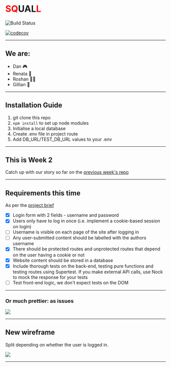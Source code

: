 # <font color="red">SQ</font>UAL<font color="red">L</font>

![Build Status](https://travis-ci.org/fac18/week7-coda-squall.svg?branch=master)

[![codecov](https://codecov.io/gh/fac18/week7-coda-squall/branch/master/graph/badge.svg)](https://codecov.io/gh/fac18/week7-coda-squall)

---

## We are:
* Dan 🎮
* Renata 🐰
* Roshan 🙆🏾
* Gillian 🍬

---

## Installation Guide

1. git clone this repo
2. `npm install` to set up node modules
3. Initialise a local database
4. Create .env file in project route
5. Add DB_URL/TEST_DB_URL values to your .env

---

## This is Week 2

Catch up with our story so far on the [previous week's repo](https://github.com/fac18/week6-coda-squall/)

---

## Requirements this time

As per the [project brief](https://github.com/foundersandcoders/master-reference/blob/master/coursebook/week-7/project.md)

- [x] Login form with 2 fields - username and password
- [x] Users only have to log in once (i.e. implement a cookie-based session on login)
- [ ] Username is visible on each page of the site after logging in
- [ ] Any user-submitted content should be labelled with the authors username
- [x] There should be protected routes and unprotected routes that depend on the user having a cookie or not
- [x] Website content should be stored in a database
- [x] Include thorough tests on the back-end, testing pure functions and testing routes using Supertest. If you make external API calls, use Nock to mock the response for your tests
- [ ] Test front-end logic, we don't expect tests on the DOM

---

### Or much prettier: as issues

![](https://i.imgur.com/ryVnlhi.png)

---

## New wireframe

Split depending on whether the user is logged in.

![](https://i.imgur.com/ceY3rx8.jpg)

---
